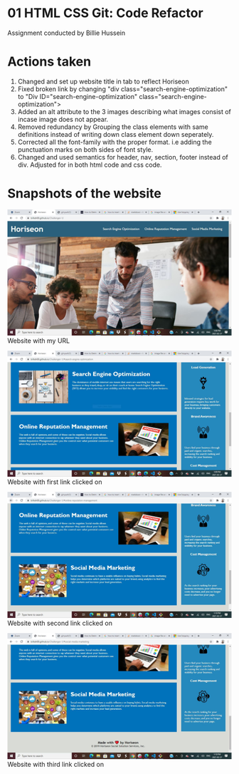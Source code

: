 # 01 HTML CSS Git: Code Refactor
Assignment conducted by Billie Hussein

# Actions taken

1. Changed and set up website title in tab to reflect Horiseon
2. Fixed broken link by changing "div class="search-engine-optimization" to "Div ID="search-engine-optimization" class="search-engine-optimization">
3. Added an alt attribute to the 3 images describing what images consist of incase image does not appear.
4. Removed redundancy by Grouping the class elements with same definitions instead of writing down class element down seperately.
5. Corrected all the font-family with the proper format. i.e adding the punctuation marks on both sides of font style.
6.  Changed and used semantics for header, nav, section, footer instead of div. Adjusted for in both html code and css code.

# Snapshots of the website 

![picture1](./assets/images/Capture1.JPG)
Website with my URL

![picture1](./assets/images/Capture2.JPG)
Website with first link clicked on

![picture1](./assets/images/Capture3.JPG)
Website with second link clicked on

![picture1](./assets/images/Capture4.JPG)
Website with third link clicked on